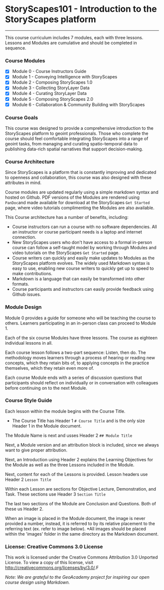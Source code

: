 # StoryScapes101 - Introduction to the StoryScapes platform
-----------

This course curriculum includes 7 modules, each with three lessons. Lessons and Modules are cumulative and should be completed in sequence.

### Course Modules

+ [x] Module 0 - Course Instructors Guide
+ [x] Module 1 - Conveying Intelligence with StoryScapes
+ [x] Module 2 - Composing StoryScapes 1.0
+ [x] Module 3 - Collecting StoryLayer Data
+ [x] Module 4 - Curating StoryLayer Data
+ [x] Module 5 - Composing StoryScapes 2.0
+ [x] Module 6 - Collaboration & Community Building with StoryScapes

### Course Goals

This course was designed to provide a comprehensive introduction to the StoryScapes platform to geoint professionals. Those who complete the course should feel comfortable integrating StoryScapes
into a range of geoint tasks, from managing and curating spatio-temporal data to publishing data-rich spatial narratives that support decision-making.

### Course Architecture

Since StoryScapes is a platform that is constantly improving and dedicated to openness and collaboration, this course was also designed with these attributes in mind.

Course modules are updated regularly using a simple markdown syntax and hosted on Github. PDF versions of the Modules are rendered using `PanDoc`and made available for download at the StoryScapes `Get Started` page, where video tutorials complimenting the Modules are also available.

This Course architecture has a number of benefits, including:
- Course instructors can run a course with no software dependencies. All an instructor or course participant needs is a laptop and internet connection.
- New StoryScapes users who don't have access to a formal in-person course can follow a self-taught model by working through Modules and video tutorials on the StoryScapes `Get Started` page.
- Course writers can quickly and easily make updates to Modules as the StoryScapes platform evolves. The widely used Markdown syntax is easy to use, enabling new course writers to quickly get up to speed to make contributions.
- Markdown is a language that can easily be transformed into other formats.
- Course participants and instructors can easily provide feedback using Github issues.

### Module Design

Module 0 provides a guide for someone who will be teaching the course to others. Learners participating in an in-person class can proceed to Module 1.

Each of the six course Modules have three lessons. The course as eighteen individual lessons in all.

Each course lesson follows a two-part sequence: Listen, then do. The methodology moves learners through a process of hearing or reading new concepts, which they retain bits of, to applying concepts in the practice themselves, which they retain even more of.

Each course Module ends with a series of discussion questions that participants should reflect on individually or in conversation with colleagues before continuing on to the next Module.

### Course Style Guide

Each lesson within the module begins with the Course Title.

+ The Course Title has Header 1 `# Course Title` and is the only size Header 1 in the Module document.

The Module Name is next and usses Header 2 `## Module Title`

Next, a Module version and an attribution block is included, since we always want to give proper attribution.

Next, an Introduction using Header 2 explains the Learning Objectives for the Module as well as the three Lessons included in the Module.

Next, content for each of the Lessons is provided. Lesson headers use Header 2 `Lesson Title`

Within each Lesson are sections for Objective Lecture, Demonstration, and Task. These sections use Header 3 `Section Title`

The last two sections of the Module are Conclusion and Questions. Both of these us Header 2.

When an image is placed in the Module document, the image is never provided a number,
instead, it is referred to by its relative placement to the referring text (ex.
refer to image below).  *All images should be placed within the 'images' folder
in the same directory as the Markdown document.

### License: Creative Commons 3.0 License

This work is licensed under the Creative Commons Attribution 3.0 Unported License.  To view a copy of this license, visit <http://creativecommons.org/licenses/by/3.0/>.F

_Note: We are grateful to the GeoAcademy project for inspiring our open course design using Markdown._
